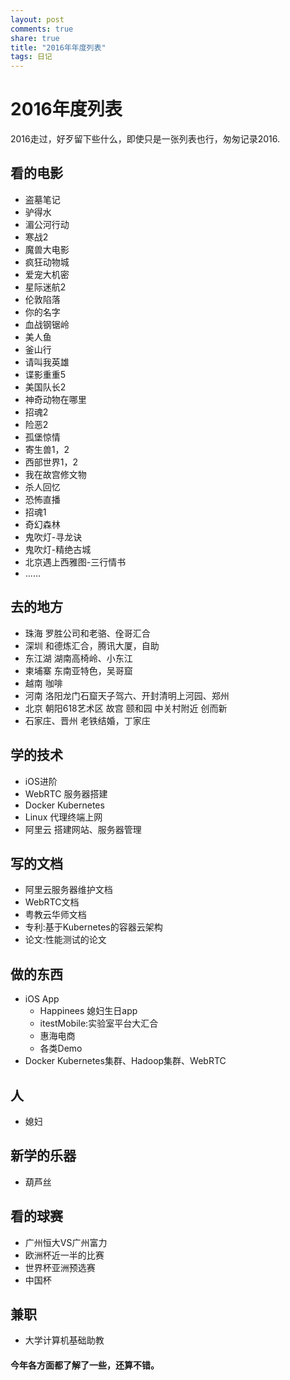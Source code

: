 ```yaml
---
layout: post
comments: true
share: true
title: "2016年年度列表"
tags: 日记
---
```


# 2016年度列表
2016走过，好歹留下些什么，即使只是一张列表也行，匆匆记录2016.

## 看的电影

- 盗墓笔记
- 驴得水
- 湄公河行动
- 寒战2
- 魔兽大电影
- 疯狂动物城
- 爱宠大机密
- 星际迷航2
- 伦敦陷落
- 你的名字
- 血战钢锯岭
- 美人鱼
- 釜山行
- 请叫我英雄
- 谍影重重5
- 美国队长2
- 神奇动物在哪里
- 招魂2
- 险恶2
- 孤堡惊情
- 寄生兽1，2
- 西部世界1，2
- 我在故宫修文物
- 杀人回忆
- 恐怖直播
- 招魂1
- 奇幻森林
- 鬼吹灯-寻龙诀
- 鬼吹灯-精绝古城
- 北京遇上西雅图-三行情书
- ......

## 去的地方

- 珠海
  罗胜公司和老骆、佺哥汇合
- 深圳
  和德炼汇合，腾讯大厦，自助
- 东江湖
  湖南高椅岭、小东江
- 柬埔寨
  东南亚特色，吴哥窟
- 越南
  咖啡
- 河南
  洛阳龙门石窟天子驾六、开封清明上河园、郑州
- 北京
  朝阳618艺术区 故宫 颐和园 中关村附近 创而新
- 石家庄、晋州
  老铁结婚，丁家庄

## 学的技术

- iOS进阶
- WebRTC 服务器搭建
- Docker Kubernetes
- Linux
  代理终端上网
- 阿里云
  搭建网站、服务器管理

## 写的文档
- 阿里云服务器维护文档
- WebRTC文档
- 粤教云华师文档
- 专利:基于Kubernetes的容器云架构
- 论文:性能测试的论文

## 做的东西
- iOS App
   - Happinees 媳妇生日app
   - itestMobile:实验室平台大汇合
   - 惠海电商
   - 各类Demo
- Docker
  Kubernetes集群、Hadoop集群、WebRTC

## 人

- 媳妇

## 新学的乐器
- 葫芦丝

## 看的球赛
- 广州恒大VS广州富力
- 欧洲杯近一半的比赛
- 世界杯亚洲预选赛
- 中国杯

## 兼职
- 大学计算机基础助教


#### 今年各方面都了解了一些，还算不错。
